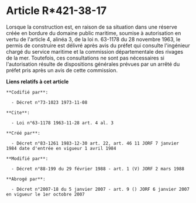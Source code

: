 # Article R*421-38-17

Lorsque la construction est, en raison de sa situation dans une réserve créée en bordure du domaine public maritime, soumise
à autorisation en vertu de l'article 4, alinéa 3, de la loi n. 63-1178 du 28 novembre 1963, le permis de construire est
délivré après avis du préfet qui consulte l'ingénieur chargé du service maritime et la commission départementale des rivages
de la mer. Toutefois, ces consultations ne sont pas nécessaires si l'autorisation résulte de dispositions générales prévues
par un arrêté du préfet pris après un avis de cette commission.

**Liens relatifs à cet article**

	**Codifié par**:

	  - Décret n°73-1023 1973-11-08

	**Cite**:

	  - Loi n°63-1178 1963-11-28 art. 4 al. 3

	**Créé par**:

	  - Décret n°83-1261 1983-12-30 art. 22, art. 46 11 JORF 7 janvier 1984 date d'entrée en vigueur 1 avril 1984

	**Modifié par**:

	  - Décret n°88-199 du 29 février 1988 - art. 1 (V) JORF 2 mars 1988

	**Abrogé par**:

	  - Décret n°2007-18 du 5 janvier 2007 - art. 9 () JORF 6 janvier 2007 en vigueur le 1er octobre 2007
